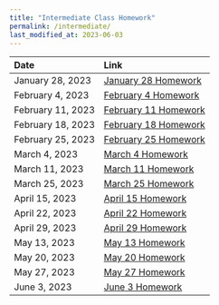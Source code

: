 ```yaml
---
title: "Intermediate Class Homework"
permalink: /intermediate/
last_modified_at: 2023-06-03
---
```


| Date | Link  |
| :--- |  :--- |
|January 28, 2023| [January 28 Homework](https://forms.gle/dNWog8CfMWUu5Gj46)|
|February 4, 2023| [February 4 Homework](https://forms.gle/DB56K3CV8KGxE7278)|
|February 11, 2023| [February 11 Homework](https://forms.gle/WmEB9fWDqsvE8jkUA)|
|February 18, 2023| [February 18 Homework](https://forms.gle/YgEkB4naqz8wiabV6)|
|February 25, 2023| [February 25 Homework](https://forms.gle/GohP2E7Z5L86cU4M8)|
|March 4, 2023| [March 4 Homework](https://forms.gle/k8TrhPMcgkhiivrw7)|
|March 11, 2023| [March 11 Homework](https://forms.gle/JwxPcsSoZfBgnQnF9)|
|March 25, 2023| [March 25 Homework](https://forms.gle/MsAVvY3uxmevprtY9)|
|April 15, 2023| [April 15 Homework](https://forms.gle/AHgxvuafzRnvEbcp9)|
|April 22, 2023| [April 22 Homework](https://forms.gle/C69vUPnNR9x6jESF8)|
|April 29, 2023| [April 29 Homework](https://forms.gle/u1wKhLq7to3LftCU9)|
|May 13, 2023| [May 13 Homework](https://forms.gle/dpWo95zmQmnmWfVN7)|
|May 20, 2023| [May 20 Homework](https://forms.gle/HxdxwMnvihgoxywj9)|
|May 27, 2023| [May 27 Homework](https://forms.gle/kdVDxWav2FnkciCAA)|
|June 3, 2023| [June 3 Homework](https://forms.gle/4bs91Hvhr3eymm2R8)|